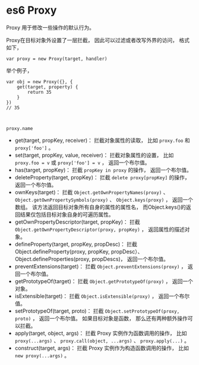 # es6 Proxy 

Proxy 用于修改一些操作的默认行为。 

Proxy在目标对象外设置了一层拦截， 因此可以过滤或者改写外界的访问， 格式如下， 

    var proxy = new Proxy(target, handler)

举个例子， 

    var obj = new Proxy({}, {
        get(target, property) {
            return 35
        }
    })
    // 35

    

    proxy.name

- get(target, propKey, receiver)： 拦截对象属性的读取， 比如 `proxy.foo` 和 `proxy['foo']` 。 
- set(target, propKey, value, receiver)： 拦截对象属性的设置， 比如 `proxy.foo = v` 或 `proxy['foo'] = v` ， 返回一个布尔值。 
- has(target, propKey)： 拦截 `propKey in proxy` 的操作， 返回一个布尔值。 
- deleteProperty(target, propKey)： 拦截 `delete proxy[propKey]` 的操作， 返回一个布尔值。 
- ownKeys(target)： 拦截 `Object.getOwnPropertyNames(proxy)` 、 `Object.getOwnPropertySymbols(proxy)` 、 `Object.keys(proxy)` ， 返回一个数组。 该方法返回目标对象所有自身的属性的属性名， 而Object.keys()的返回结果仅包括目标对象自身的可遍历属性。 
- getOwnPropertyDescriptor(target, propKey)： 拦截 `Object.getOwnPropertyDescriptor(proxy, propKey)` ， 返回属性的描述对象。 
- defineProperty(target, propKey, propDesc)： 拦截Object.defineProperty(proxy, propKey, propDesc）、 Object.defineProperties(proxy, propDescs)， 返回一个布尔值。 
- preventExtensions(target)： 拦截 `Object.preventExtensions(proxy)` ， 返回一个布尔值。 
- getPrototypeOf(target)： 拦截 `Object.getPrototypeOf(proxy)` ， 返回一个对象。 
- isExtensible(target)： 拦截 `Object.isExtensible(proxy)` ， 返回一个布尔值。 
- setPrototypeOf(target, proto)： 拦截 `Object.setPrototypeOf(proxy, proto)` ， 返回一个布尔值。 如果目标对象是函数， 那么还有两种额外操作可以拦截。 
- apply(target, object, args)： 拦截 Proxy 实例作为函数调用的操作， 比如 `proxy(...args)` 、 `proxy.call(object, ...args)` 、 `proxy.apply(...)` 。 
- construct(target, args)： 拦截 Proxy 实例作为构造函数调用的操作， 比如 `new proxy(...args)` 。 

